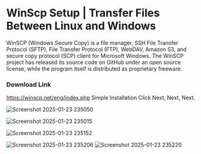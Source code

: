 # WinScp Setup | Transfer Files Between Linux and Windows

WinSCP (Windows Secure Copy) is a file manager, SSH File Transfer Protocol (SFTP), File Transfer Protocol (FTP), WebDAV, Amazon S3, and secure copy protocol (SCP) client for Microsoft Windows. The WinSCP project has released its source code on GitHub under an open source license, while the program itself is distributed as proprietary freeware.

### Download Link
https://winscp.net/eng/index.php
Simple Installation Click Next, Next, Next.

![Screenshot 2025-01-23 235050](https://github.com/user-attachments/assets/9d79d017-c6d5-4009-bcbc-e5634b58bc98)

![Screenshot 2025-01-23 235015](https://github.com/user-attachments/assets/70fbb4c2-fcd9-42fb-b0d0-8c83b024cece)

![Screenshot 2025-01-23 235152](https://github.com/user-attachments/assets/b61390cc-cbdc-44af-9267-b5ee48bfa02d)

![Screenshot 2025-01-23 235206](https://github.com/user-attachments/assets/8b39f459-28bb-42e5-94de-95062c0a2908)
![Screenshot 2025-01-23 235220](https://github.com/user-attachments/assets/65c74ac3-4deb-4ea5-a43b-771a8399828d)
